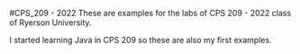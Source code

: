 #CPS_209 - 2022
These are examples for the labs of CPS 209 - 2022 class of Ryerson University.

I started learning Java in CPS 209 so these are also my first examples.

